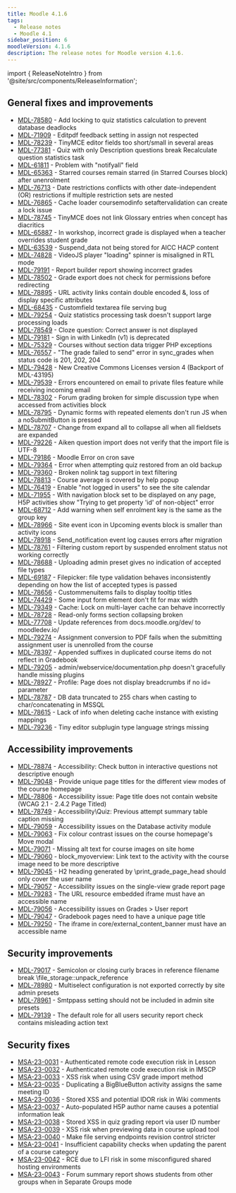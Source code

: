 ```yaml
---
title: Moodle 4.1.6
tags:
  - Release notes
  - Moodle 4.1
sidebar_position: 6
moodleVersion: 4.1.6
description: The release notes for Moodle version 4.1.6.
---
```


import { ReleaseNoteIntro } from '@site/src/components/ReleaseInformation';

<ReleaseNoteIntro releaseName={frontMatter.moodleVersion} />

## General fixes and improvements
<!-- cspell:disable -->
- [MDL-78580](https://tracker.moodle.org/browse/MDL-78580) - Add locking to quiz statistics calculation to prevent database deadlocks
- [MDL-71909](https://tracker.moodle.org/browse/MDL-71909) - Editpdf feedback setting in assign not respected
- [MDL-78239](https://tracker.moodle.org/browse/MDL-78239) - TinyMCE editor fields too short/small in several areas
- [MDL-77381](https://tracker.moodle.org/browse/MDL-77381) - Quiz with only Description questions break Recalculate question statistics task
- [MDL-61811](https://tracker.moodle.org/browse/MDL-61811) - Problem with "notifyall" field
- [MDL-65363](https://tracker.moodle.org/browse/MDL-65363) - Starred courses remain starred (in Starred Courses block) after unenrolment
- [MDL-76713](https://tracker.moodle.org/browse/MDL-76713) - Date restrictions conflicts with other date-independent (OR) restrictions if multiple restriction sets are nested
- [MDL-76865](https://tracker.moodle.org/browse/MDL-76865) - Cache loader coursemodinfo setaftervalidation can create a lock issue
- [MDL-78745](https://tracker.moodle.org/browse/MDL-78745) - TinyMCE does not link Glossary entries when concept has diacritics
- [MDL-65887](https://tracker.moodle.org/browse/MDL-65887) - In workshop, incorrect grade is displayed when a teacher overrides student grade
- [MDL-63539](https://tracker.moodle.org/browse/MDL-63539) - Suspend_data not being stored for AICC HACP content
- [MDL-74828](https://tracker.moodle.org/browse/MDL-74828) - VideoJS player "loading" spinner is misaligned in RTL mode
- [MDL-79191](https://tracker.moodle.org/browse/MDL-79191) - Report builder report showing incorrect grades
- [MDL-78502](https://tracker.moodle.org/browse/MDL-78502) - Grade export does not check for permissions before redirecting
- [MDL-78895](https://tracker.moodle.org/browse/MDL-78895) - URL activity links contain double encoded &, loss of display specific attributes
- [MDL-68435](https://tracker.moodle.org/browse/MDL-68435) - Customfield textarea file serving bug
- [MDL-79254](https://tracker.moodle.org/browse/MDL-79254) - Quiz statistics processing task doesn't support large processing loads
- [MDL-78549](https://tracker.moodle.org/browse/MDL-78549) - Cloze question: Correct answer is not displayed
- [MDL-79181](https://tracker.moodle.org/browse/MDL-79181) - Sign in with LinkedIn (v1) is deprecated
- [MDL-75329](https://tracker.moodle.org/browse/MDL-75329) - Courses without section data trigger PHP exceptions
- [MDL-76557](https://tracker.moodle.org/browse/MDL-76557) - "The grade failed to send" error in sync_grades when status code is 201, 202, 204
- [MDL-79428](https://tracker.moodle.org/browse/MDL-79428) - New Creative Commons Licenses version 4 (Backport of MDL-43195)
- [MDL-79539](https://tracker.moodle.org/browse/MDL-79539) - Errors encountered on email to private files feature while receiving incoming email
- [MDL-78302](https://tracker.moodle.org/browse/MDL-78302) - Forum grading broken for simple discussion type when accessed from activities block
- [MDL-78795](https://tracker.moodle.org/browse/MDL-78795) - Dynamic forms with repeated elements don't run JS when a noSubmitButton is pressed
- [MDL-78707](https://tracker.moodle.org/browse/MDL-78707) - Change from expand all to collapse all when all fieldsets are expanded
- [MDL-79226](https://tracker.moodle.org/browse/MDL-79226) - Aiken question import does not verify that the import file is UTF-8
- [MDL-79186](https://tracker.moodle.org/browse/MDL-79186) - Moodle Error on cron save
- [MDL-79364](https://tracker.moodle.org/browse/MDL-79364) - Error when attempting quiz restored from an old backup
- [MDL-79360](https://tracker.moodle.org/browse/MDL-79360) - Broken nolink tag support in text filtering
- [MDL-78813](https://tracker.moodle.org/browse/MDL-78813) - Course average is covered by help popup
- [MDL-76419](https://tracker.moodle.org/browse/MDL-76419) - Enable "not logged in users" to see the site calendar
- [MDL-71955](https://tracker.moodle.org/browse/MDL-71955) - With navigation block set to be displayed on any page, H5P activities show "Trying to get property 'id' of non-object" error
- [MDL-68712](https://tracker.moodle.org/browse/MDL-68712) - Add warning when self enrolment key is the same as the group key
- [MDL-78966](https://tracker.moodle.org/browse/MDL-78966) - Site event icon in Upcoming events block is smaller than activity icons
- [MDL-78918](https://tracker.moodle.org/browse/MDL-78918) - Send_notification event log causes errors after migration
- [MDL-78761](https://tracker.moodle.org/browse/MDL-78761) - Filtering custom report by suspended enrolment status not working correctly
- [MDL-78688](https://tracker.moodle.org/browse/MDL-78688) - Uploading admin preset gives no indication of accepted file types
- [MDL-69187](https://tracker.moodle.org/browse/MDL-69187) - Filepicker: file type validation behaves inconsistently depending on how the list of accepted types is passed
- [MDL-78656](https://tracker.moodle.org/browse/MDL-78656) - Custommenuitems fails to display tooltip titles
- [MDL-74429](https://tracker.moodle.org/browse/MDL-74429) - Some input form element don't fit for max width
- [MDL-79349](https://tracker.moodle.org/browse/MDL-79349) - Cache: Lock on multi-layer cache can behave incorrectly
- [MDL-78728](https://tracker.moodle.org/browse/MDL-78728) - Read-only forms section collapsing broken
- [MDL-77708](https://tracker.moodle.org/browse/MDL-77708) - Update references from docs.moodle.org/dev/ to moodledev.io/
- [MDL-79274](https://tracker.moodle.org/browse/MDL-79274) - Assignment conversion to PDF fails when the submitting assignment user is unenrolled from the course
- [MDL-78397](https://tracker.moodle.org/browse/MDL-78397) - Appended suffixes in duplicated course items do not reflect in Gradebook
- [MDL-79205](https://tracker.moodle.org/browse/MDL-79205) - admin/webservice/documentation.php doesn't gracefully handle missing plugins
- [MDL-78927](https://tracker.moodle.org/browse/MDL-78927) - Profile: Page does not display breadcrumbs if no id= parameter
- [MDL-78787](https://tracker.moodle.org/browse/MDL-78787) - DB data truncated to 255 chars when casting to char/concatenating in MSSQL
- [MDL-78615](https://tracker.moodle.org/browse/MDL-78615) - Lack of info when deleting cache instance with existing mappings
- [MDL-79236](https://tracker.moodle.org/browse/MDL-79236) - Tiny editor subplugin type language strings missing
<!-- cspell:enable -->

## Accessibility improvements
<!-- cspell:disable -->
- [MDL-78874](https://tracker.moodle.org/browse/MDL-78874) - Accessibility: Check button in interactive questions not descriptive enough
- [MDL-79048](https://tracker.moodle.org/browse/MDL-79048) - Provide unique page titles for the different view modes of the course homepage
- [MDL-78806](https://tracker.moodle.org/browse/MDL-78806) - Accessibility issue: Page title does not contain website (WCAG 2.1 - 2.4.2 Page Titled)
- [MDL-78749](https://tracker.moodle.org/browse/MDL-78749) - Accessibility\Quiz: Previous attempt summary table caption missing
- [MDL-79059](https://tracker.moodle.org/browse/MDL-79059) - Accessibility issues on the Database activity module
- [MDL-79063](https://tracker.moodle.org/browse/MDL-79063) - Fix colour contrast issues on the course homepage's Move modal
- [MDL-79071](https://tracker.moodle.org/browse/MDL-79071) - Missing alt text for course images on site home
- [MDL-79060](https://tracker.moodle.org/browse/MDL-79060) - block_myoverview: Link text to the activity with the course image need to be more descriptive
- [MDL-79045](https://tracker.moodle.org/browse/MDL-79045) - H2 heading generated by \print_grade_page_head should only cover the user name
- [MDL-79057](https://tracker.moodle.org/browse/MDL-79057) - Accessibility issues on the single-view grade report page
- [MDL-79283](https://tracker.moodle.org/browse/MDL-79283) - The URL resource embedded iframe must have an accessible name
- [MDL-79056](https://tracker.moodle.org/browse/MDL-79056) - Accessibility issues on Grades > User report
- [MDL-79047](https://tracker.moodle.org/browse/MDL-79047) - Gradebook pages need to have a unique page title
- [MDL-79250](https://tracker.moodle.org/browse/MDL-79250) - The iframe in core/external_content_banner must have an accessible name
<!-- cspell:enable -->

## Security improvements
<!-- cspell:disable -->
- [MDL-79017](https://tracker.moodle.org/browse/MDL-79017) - Semicolon or closing curly braces in reference filename break \file_storage::unpack_reference
- [MDL-78980](https://tracker.moodle.org/browse/MDL-78980) - Multiselect configuration is not exported correctly by site admin presets
- [MDL-78961](https://tracker.moodle.org/browse/MDL-78961) - Smtppass setting should not be included in admin site presets
- [MDL-79139](https://tracker.moodle.org/browse/MDL-79139) - The default role for all users security report check contains misleading action text
<!-- cspell:enable -->

## Security fixes
<!-- cspell:disable -->
- [MSA-23-0031](https://moodle.org/mod/forum/discuss.php?d=451580) - Authenticated remote code execution risk in Lesson
- [MSA-23-0032](https://moodle.org/mod/forum/discuss.php?d=451581) - Authenticated remote code execution risk in IMSCP
- [MSA-23-0033](https://moodle.org/mod/forum/discuss.php?d=451582) - XSS risk when using CSV grade import method
- [MSA-23-0035](https://moodle.org/mod/forum/discuss.php?d=451584) - Duplicating a BigBlueButton activity assigns the same meeting ID
- [MSA-23-0036](https://moodle.org/mod/forum/discuss.php?d=451585) - Stored XSS and potential IDOR risk in Wiki comments
- [MSA-23-0037](https://moodle.org/mod/forum/discuss.php?d=451586) - Auto-populated H5P author name causes a potential information leak
- [MSA-23-0038](https://moodle.org/mod/forum/discuss.php?d=451587) - Stored XSS in quiz grading report via user ID number
- [MSA-23-0039](https://moodle.org/mod/forum/discuss.php?d=451588) - XSS risk when previewing data in course upload tool
- [MSA-23-0040](https://moodle.org/mod/forum/discuss.php?d=451589) - Make file serving endpoints revision control stricter
- [MSA-23-0041](https://moodle.org/mod/forum/discuss.php?d=451590) - Insufficient capability checks when updating the parent of a course category
- [MSA-23-0042](https://moodle.org/mod/forum/discuss.php?d=451591) - RCE due to LFI risk in some misconfigured shared hosting environments
- [MSA-23-0043](https://moodle.org/mod/forum/discuss.php?d=451592) - Forum summary report shows students from other groups when in Separate Groups mode
<!-- cspell:enable -->
